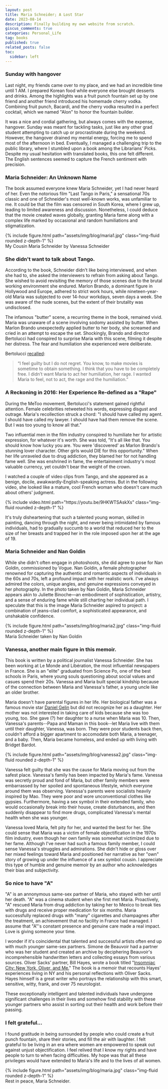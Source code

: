 ```yaml
---
layout: post
title: Maria Schneider; A Lost Star
date: 2023-08-14
description: Finally building my own website from scratch. 
giscus_comments: true
categories: Personal_Life
tag: books
published: true
related_posts: false
toc:
  sidebar: left
---
```



### Sunday with hangover

Last night, my friends came over to my place, and we had an incredible time until 1 AM. I prepared Korean food while everyone else brought desserts and drinks. Among the highlights was a fruit punch fountain set up by one friend and another friend introduced his homemade cherry vodka. Combining fruit punch, Bacardi, and the cherry vodka resulted in a perfect cocktail, which we named "Alon" to honor the fountain builder.

It was a nice and cordial gathering, but always comes with the expense, hangover. Sunday was meant for tackling tasks, just like any other grad student attempting to catch up or procrastinate during the weekend. However, the hangover drained my mental energy, forcing me to spend most of the afternoon in bed. Eventually, I managed a challenging trip to the public library, where I stumbled upon a book among the Librarians' Picks. Despite my usual hesitation with translated books, this one felt different. The English sentences seemed to capture the French sentiment with precision.

### Maria Schneider: An Unknown Name

The book assumed everyone knew Maria Schneider, yet I had never heard of her. Even the notorious film "Last Tango in Paris," a sensational 70s classic and one of Schneider's most well-known works, was unfamiliar to me. It could be that the film was censored in South Korea, where I grew up, leading to limited awareness and discussion. Nonetheless, I could deduce that the movie created waves globally, granting Maria fame along with a complex life marked by occasional and random humiliations and stigmatization.

<div class="row mt-3">
    <div class="col-sm mt-3 mt-md-0">
        {% include figure.html path="assets/img/blog/maria1.jpg" class="img-fluid rounded z-depth-1" %}
    </div>
</div>
<div class="caption">
    My Cousin Maria Schneider by Vanessa Schneider
</div>

### She didn't want to talk about Tango. 

According to the book, Schneider didn't like being interviewed, and when she had to, she asked the interviewers to refrain from asking about Tango. She wished to avoid revisiting the memory of those scenes due to the brutal working environment she endured. Marlon Brando, a dominant figure in Hollywood and Europe, adhered to strict work hours, while nineteen-year-old Maria was subjected to over 14-hour workdays, seven days a week. She was aware of the nude scenes, but the extent of their brutality was undisclosed.

The infamous "butter" scene, a recurring theme in the book, remained vivid. Maria was unaware of a scene involving sodomy assisted by butter. When Marlon Brando unexpectedly applied butter to her body, she screamed and cried in an attempt to escape the set. Shockingly, Brando and director Bertolucci had conspired to surprise Maria with this scene, filming it despite her distress. The fear and humiliation she experienced were deliberate.

Bertolucci [recalled](https://www.newyorker.com/culture/the-front-row/revisiting-bernardo-bertoluccis-artistic-ambitions-and-abuses-in-last-tango-in-paris): 

<blockquote>
    “I feel guilty but I do not regret. You know, to make movies is sometime to obtain something. I think that you have to be completely free. I didn’t want Maria to act her humiliation, her rage. I wanted Maria to feel, not to act, the rage and the humiliation.” 
</blockquote>

### A Reckoning in 2016: Her Experience Re-defined as a "Rape" 

During the MeToo movement, Bertolucci's statement gained rightful attention. Female celebrities retweeted his words, expressing disgust and outrage. Maria's recollection struck a chord: "I should have called my agent. I should have called my lawyer. I should have had them remove the scene. But I was too young to know all that."

Two influential men in the film industry conspired to humiliate her for artistic expression, for whatever it's worth. She was told, "It's all like that. You should know how lucky you are. You were 'discovered' as Marlon Brando's stunning lover character. Other girls would DIE for this opportunity." When her life unraveled due to drug addiction, they blamed her for not handling fame well. She was enshrined in fame, the entertainment industry's most valuable currency, yet couldn't bear the weight of the crown.

I watched a couple of video clips from Tango, and she appeared as a benign, docile, awakwardly-English-speaking actress. But in the following video, she looked like a mature, cool French woman who doesn't care much about others' judgment. 


<div class="row mt-3">
    <div class="col-sm mt-3 mt-md-0">
        {% include video.html path="https://youtu.be/9HKWTSAskXs" class="img-fluid rounded z-depth-1" %}
    </div>
</div>

It's truly disheartening that such a talented young woman, skilled in painting, dancing through the night, and never being intimidated by famous individuals, had to gradually succumb to a world that reduced her to the size of her breasts and trapped her in the role imposed upon her at the age of 19.


### Maria Schneider and Nan Goldin

While she didn't often engage in photoshoots, she did agree to pose for Nan Goldin, commissioned by Vogue. Nan Goldin, a female photographer renowned for capturing the authentic and romantic aspects of individuals in the 60s and 70s, left a profound impact with her realistic work. I've always admired the colors, unique angles, and genuine expressions conveyed in her photography. In the photo taken by Nan Goldin, Maria Schneider appears akin to Juliette Binoche—an embodiment of sophistication, artistry, and a sense of enduring fame while still charting her individual path. I speculate that this is the image Maria Schneider aspired to project: a combination of jeans-clad comfort, a sophisticated appearance, and unshakable confidence.

<div class="row mt-3">
    <div class="col-sm mt-3 mt-md-0">
        {% include figure.html path="assets/img/blog/maria2.jpg" class="img-fluid rounded z-depth-1" %}
    </div>
</div>
<div class="caption">
    Maria Schneider taken by Nan Goldin 
</div>

### Vanessa, another main figure in this memoir. 

This book is written by a political journalist Vanessa Schneider. She has been working at Le Monde and Libération, the most influential newspapers in France. She is an "elite" graduated from Science Po, one of the best schools in Paris, where young souls questioning about social values and casues spend their 20s. Vanessa and Maria built special kindship because of the connection between Maria and Vanessa's father, a young uncle like an older brother.

Maria doesn't have parental figures in her life. Her biological father was a famous movie star [Daniel Gelin](https://en.wikipedia.org/wiki/Daniel_G%C3%A9lin) but did not recognize her as a daughter. Her mother was not interested in taking care of kids because she was too young, too. She gave (?) her daughter to a nurse when Maria was 10. Then, Vanessa's parents--Papa and Maman in this book--let Maria live with them until their daughter, Vanessa, was born. They were poor students back then, couldn't afford a bigger apartment to accomodate both Maria, a teenager, and a baby. Then, Maria became homeless, and ended up with living with Bridget Bardot. 

<div class="row mt-3">
    <div class="col-sm mt-3 mt-md-0">
        {% include figure.html path="assets/img/blog/vanessa2.jpg" class="img-fluid rounded z-depth-1" %}
    </div>
</div>



Vanessa felt guilty that she was the cause for Maria moving out from the safest place. Vanessa's family has been impacted by Maria's fame. Vanessa was secretly proud and fond of Maria, but other family members were embarrassed by her spoiled and spontaneous lifestyle, which everyone around them was observing. Vanessa's parents were socialists heavily inspired by Mao. They were poor and wore unconventional clothes like gypsies. Furthermore, having a sex symbol in their extended family, who would occasionally break into their house, create disturbances, and then suddenly disappear to find more drugs, complicated Vanessa's mental health when she was younger.

Vanessa loved Maria, felt pity for her, and wanted the best for her. She could sense that Maria was a victim of female objectification in the 1970s film industry, even though her own family was somewhat victimized due to her fame. Although I've never had such a famous family member, I could sense Vanessa's struggles and admirations. She didn't hide or gloss over her mixed feelings toward Maria and positioned her narrative as her "own" story of growing up under the influence of a sex symbol cousin. I appreciate this type of humble and genuine memoir by an author who acknowledges their bias and subjectivity.

### So nice to have "A" 

"A" is an annonymous same-sex partner of Maria, who stayed with her until her death. "A" was a cinema student when she first met Maria.  Proactively, "A" rescued Maria from drug addiction by taking her to Mexico to break ties with drugs and receive proper medication for six months. Maria successfully replaced drugs with "many" cigarettes and champagnes after the treatment, an achievement that no facility in France had managed. I assume that "A"'s constant presence and genuine care made a real impact. Love is giving someone your time.

I wonder if it's coincidental that talented and successful artists often end up with much younger same-sex partners. Simone de Beauvoir had a partner who was her student and created an archive by deciphering Beauvoir's incomprehensible handwritten letters and collecting essays from various sources. Oliver Sacks' partner, Bill Hayes, wrote a book titled "[Insomniac City: New York, Oliver, and Me.](https://www.amazon.com/Insomniac-City-New-York-Oliver/dp/1620404931)" The book is a memoir that recounts Hayes' experiences living in NY and his personal reflections with Oliver Sacks. Hayes himself is a great writer who portrays the relationship with this smart, sensitive, witty, frank, and over 75 neurologist. 

These exceptionally intelligent and talented individuals have undergone significant challenges in their lives and somehow find stability with these younger partners who assist in sorting out their health and work before their passing. 

### I felt grateful... 

I found gratitude in being surrounded by people who could create a fruit punch fountain, share their stories, and fill the air with laughter. I felt grateful to be living in an era where women are empowered to speak out against unjust objectification. I feel relived that I know my rights and have people to turn to when facing difficulties. My hope was that all these privileges would have extended to Maria's life and to the lives of all women.

<div class="row mt-3">
    <div class="col-sm mt-3 mt-md-0">
        {% include figure.html path="assets/img/blog/maria.jpg" class="img-fluid rounded z-depth-1" %}
    </div>
</div>
<div class="caption">
    Rest in peace, Maria Schneider. 
</div>
